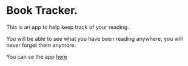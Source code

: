 # Book Tracker.
This is an app to help keep track of your reading.

You will be able to see what you have been reading anywhere, you will never forget them anymore.

You can se the app [here](https://parzivalcen.github.io/TheOdinLibrary/)